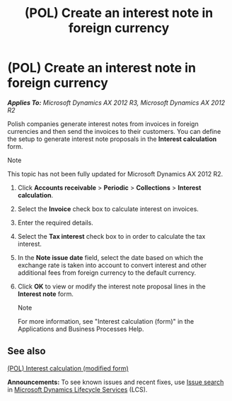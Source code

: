 ﻿---
title: (POL) Create an interest note in foreign currency
TOCTitle: (POL) Create an interest note in foreign currency
ms:assetid: 1f00ce43-f283-4880-bb68-628058840c88
ms:mtpsurl: https://technet.microsoft.com/en-us/library/JJ678147(v=AX.60)
ms:contentKeyID: 49386870
ms.date: 04/18/2014
mtps_version: v=AX.60
---

# (POL) Create an interest note in foreign currency 


_**Applies To:** Microsoft Dynamics AX 2012 R3, Microsoft Dynamics AX 2012 R2_

Polish companies generate interest notes from invoices in foreign currencies and then send the invoices to their customers. You can define the setup to generate interest note proposals in the **Interest calculation** form.


> [!NOTE]
> <P>This topic has not been fully updated for Microsoft Dynamics AX 2012 R2.</P>



1.  Click **Accounts receivable** \> **Periodic** \> **Collections** \> **Interest calculation**.

2.  Select the **Invoice** check box to calculate interest on invoices.

3.  Enter the required details.

4.  Select the **Tax interest** check box to in order to calculate the tax interest.

5.  In the **Note issue date** field, select the date based on which the exchange rate is taken into account to convert interest and other additional fees from foreign currency to the default currency.

6.  Click **OK** to view or modify the interest note proposal lines in the **Interest note** form.
    

    > [!NOTE]
    > <P>For more information, see "Interest calculation (form)" in the Applications and Business Processes Help.</P>



## See also

[(POL) Interest calculation (modified form)](https://technet.microsoft.com/en-us/library/jj678208\(v=ax.60\))

  
**Announcements:** To see known issues and recent fixes, use [Issue search](http://go.microsoft.com/fwlink/?linkid=389258) in [Microsoft Dynamics Lifecycle Services](http://go.microsoft.com/fwlink/?linkid=306505) (LCS).

